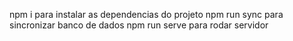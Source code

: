 npm i para instalar as dependencias do projeto
npm run sync para sincronizar banco de dados
npm run serve para rodar servidor